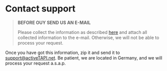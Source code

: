 # Contact support

> **BEFORE OUY SEND US AN E-MAIL**
>
> Please collect the information as described [here](digDown.md) and attach all collected information to the e-mail. Otherwise, we will not be able to process your request.

Once you have got this information, zip it and send it to [support@activeTAPI.net](mailto:support@activeTAPI.net). Be patient, we are located in Germany, and we will process your request a.s.a.p.